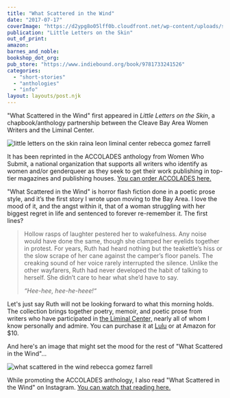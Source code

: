 ```yaml
---
title: "What Scattered in the Wind"
date: "2017-07-17"
coverImage: "https://d2ypg8o05lff0b.cloudfront.net/wp-content/uploads/sites/3/pages/little-letters-on-the-skin.jpg"
publication: "Little Letters on the Skin"
out_of_print:
amazon:
barnes_and_noble:
bookshop_dot_org:
pub_store: "https://www.indiebound.org/book/9781733241526"
categories:
  - "short-stories"
  - "anthologies"
  - "info"
layout: layouts/post.njk
---
```


"What Scattered in the Wind" first appeared in _Little Letters on the Skin_, a chapbook/anthology partnership between the Cleave Bay Area Women Writers and the Liminal Center.

![little letters on the skin raina leon liminal center rebecca gomez farrell](https://d2ypg8o05lff0b.cloudfront.net/wp-content/uploads/sites/3/pages/little-letters-on-the-skin.jpg)

It has been reprinted in the ACCOLADES anthology from Women Who Submit, a national organization that supports all writers who identify as women and/or genderqueer as they seek to get their work publishing in top-tier magazines and publishing houses. [You can order ACCOLADES here.](https://www.indiebound.org/book/9781733241526)

"What Scattered in the Wind" is horror flash fiction done in a poetic prose style, and it’s the first story I wrote upon moving to the Bay Area. I love the mood of it, and the angst within it, that of a woman struggling with her biggest regret in life and sentenced to forever re-remember it. The first lines?

> Hollow rasps of laughter pestered her to wakefulness. Any noise would have done the same, though she clamped her eyelids together in protest. For years, Ruth had heard nothing but the teakettle’s hiss or the slow scrape of her cane against the camper’s floor panels. The creaking sound of her voice rarely interrupted the silence. Unlike the other wayfarers, Ruth had never developed the habit of talking to herself. She didn’t care to hear what she’d have to say.
>
> _“Hee-hee, hee-he-heee!“_

Let's just say Ruth will not be looking forward to what this morning holds. The collection brings together poetry, memoir, and poetic prose from writers who have participated in [the Liminal Center,](http://oaklandliminal.com) nearly all of whom I know personally and admire. You can purchase it at [Lulu](http://www.lulu.com/shop/cleave-bay-area-women-writers-the-liminal-center/little-letters-on-the-skin/paperback/product-23190073.html) or at Amazon for $10.

And here's an image that might set the mood for the rest of "What Scattered in the Wind"...

![what scattered in the wind rebecca gomez farrell](https://d2ypg8o05lff0b.cloudfront.net/wp-content/uploads/sites/3/pages/ProsserWA-010-500x333-1.jpg)

While promoting the ACCOLADES anthology, I also read "What Scattered in the Wind" on Instagram. [You can watch that reading here.](https://www.instagram.com/p/B__EI82B71y/)
